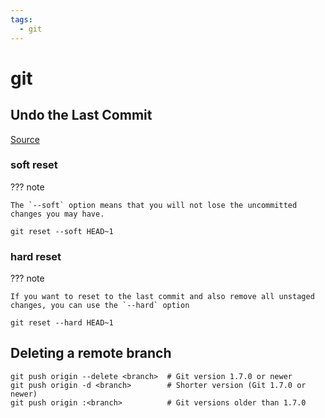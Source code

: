 ```yaml
---
tags:
  - git
---
```


[git-reset]: https://www.freecodecamp.org/news/git-revert-commit-how-to-undo-the-last-commit/ "Git Revert Commit – How to Undo the Last Commit"

# git

## Undo the Last Commit

[Source][git-reset]

### soft reset

??? note

    The `--soft` option means that you will not lose the uncommitted changes you may have.

```shell
git reset --soft HEAD~1
```

### hard reset

??? note
  
    If you want to reset to the last commit and also remove all unstaged changes, you can use the `--hard` option

```shell
git reset --hard HEAD~1
```

## Deleting a remote branch

```shell
git push origin --delete <branch>  # Git version 1.7.0 or newer
git push origin -d <branch>        # Shorter version (Git 1.7.0 or newer)
git push origin :<branch>          # Git versions older than 1.7.0
```